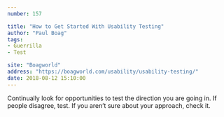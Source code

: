 ```yaml
---
number: 157

title: "How to Get Started With Usability Testing"
author: "Paul Boag"
tags:
- Guerrilla
- Test

site: "Boagworld"
address: "https://boagworld.com/usability/usability-testing/"
date: 2018-08-12 15:10:00
---
```


Continually look for opportunities to test the direction you are going in. If people disagree, test. If you aren’t sure about your approach, check it.

